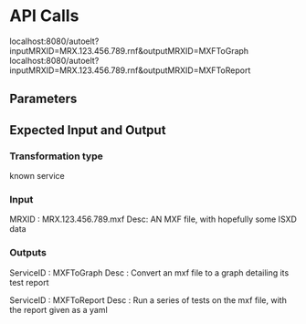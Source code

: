 # API Calls

localhost:8080/autoelt?inputMRXID=MRX.123.456.789.rnf&outputMRXID=MXFToGraph
localhost:8080/autoelt?inputMRXID=MRX.123.456.789.rnf&outputMRXID=MXFToReport

## Parameters

## Expected Input and Output

### Transformation type

known service

### Input

MRXID : MRX.123.456.789.mxf
Desc: AN MXF file, with hopefully some ISXD data

### Outputs

ServiceID : MXFToGraph
Desc : Convert an mxf file to a graph detailing its test report

ServiceID : MXFToReport
Desc : Run a series of tests on the mxf file, with the report given as a yaml
